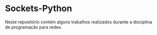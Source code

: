 # Sockets-Python

Neste reposítório contém alguns trabalhos realizados durante a disciplina de programação para redes.
